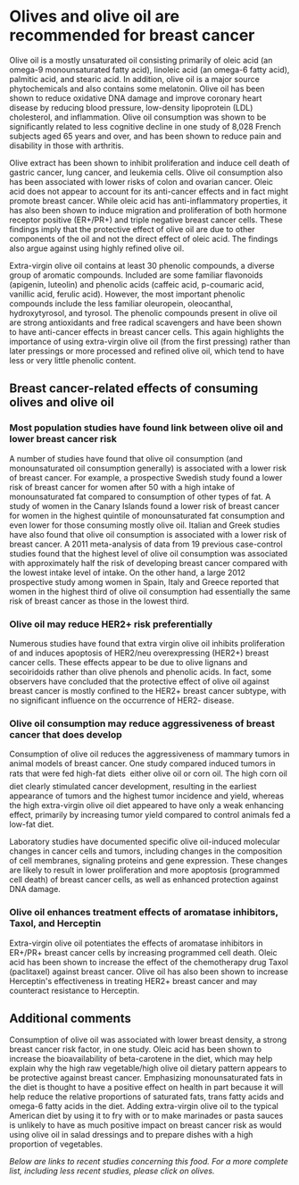 

#  Olives and olive oil are recommended for breast cancer 

Olive oil is a mostly unsaturated oil consisting primarily of oleic acid (an omega-9 monounsaturated fatty acid), linoleic acid (an omega-6 fatty acid), palmitic acid, and stearic acid. In addition, olive oil is a major source phytochemicals and also contains some melatonin. Olive oil has been shown to reduce oxidative DNA damage and improve coronary heart disease by reducing blood pressure, low-density lipoprotein (LDL) cholesterol, and inflammation. Olive oil consumption was shown to be significantly related to less cognitive decline in one study of 8,028 French subjects aged 65 years and over, and has been shown to reduce pain and disability in those with arthritis.

Olive extract has been shown to inhibit proliferation and induce cell death of gastric cancer, lung cancer, and leukemia cells. Olive oil consumption also has been associated with lower risks of colon and ovarian cancer. Oleic acid does not appear to account for its anti-cancer effects and in fact might promote breast cancer. While oleic acid has anti-inflammatory properties, it has also been shown to induce migration and proliferation of both hormone receptor positive (ER+/PR+) and triple negative breast cancer cells. These findings imply that the protective effect of olive oil are due to other components of the oil and not the direct effect of oleic acid. The findings also argue against using highly refined olive oil.

Extra-virgin olive oil contains at least 30 phenolic compounds, a diverse group of aromatic compounds. Included are some familiar flavonoids (apigenin, luteolin) and phenolic acids (caffeic acid, p-coumaric acid, vanillic acid, ferulic acid). However, the most important phenolic compounds include the less familiar oleuropein, oleocanthal, hydroxytyrosol, and tyrosol. The phenolic compounds present in olive oil are strong antioxidants and free radical scavengers and have been shown to have anti-cancer effects in breast cancer cells. This again highlights the importance of using extra-virgin olive oil (from the first pressing) rather than later pressings or more processed and refined olive oil, which tend to have less or very little phenolic content.

## Breast cancer-related effects of consuming olives and olive oil 

### Most population studies have found link between olive oil and lower breast cancer risk

A number of studies have found that olive oil consumption (and monounsaturated oil consumption generally) is associated with a lower risk of breast cancer. For example, a prospective Swedish study found a lower risk of breast cancer for women after 50 with a high intake of monounsaturated fat compared to consumption of other types of fat. A study of women in the Canary Islands found a lower risk of breast cancer for women in the highest quintile of monounsaturated fat consumption and even lower for those consuming mostly olive oil. Italian and Greek studies have also found that olive oil consumption is associated with a lower risk of breast cancer. A 2011 meta-analysis of data from 19 previous case-control studies found that the highest level of olive oil consumption was associated with approximately half the risk of developing breast cancer compared with the lowest intake level of intake. On the other hand, a large 2012 prospective study among women in Spain, Italy and Greece reported that women in the highest third of olive oil consumption had essentially the same risk of breast cancer as those in the lowest third.

### Olive oil may reduce HER2+ risk preferentially

Numerous studies have found that extra virgin olive oil inhibits proliferation of and induces apoptosis of HER2/neu overexpressing (HER2+) breast cancer cells. These effects appear to be due to olive lignans and secoiridoids rather than olive phenols and phenolic acids. In fact, some observers have concluded that the protective effect of olive oil against breast cancer is mostly confined to the HER2+ breast cancer subtype, with no significant influence on the occurrence of HER2- disease.

### Olive oil consumption may reduce aggressiveness of breast cancer that does develop

Consumption of olive oil reduces the aggressiveness of mammary tumors in animal models of breast cancer. One study compared induced tumors in rats that were fed high-fat diets  either olive oil or corn oil. The high corn oil diet clearly stimulated cancer development, resulting in the earliest appearance of tumors and the highest tumor incidence and yield, whereas the high extra-virgin olive oil diet appeared to have only a weak enhancing effect, primarily by increasing tumor yield compared to control animals fed a low-fat diet.

Laboratory studies have documented specific olive oil-induced molecular changes in cancer cells and tumors, including changes in the composition of cell membranes, signaling proteins and gene expression. These changes are likely to result in lower proliferation and more apoptosis (programmed cell death) of breast cancer cells, as well as enhanced protection against DNA damage.

### Olive oil enhances treatment effects of aromatase inhibitors, Taxol, and Herceptin

Extra-virgin olive oil potentiates the effects of aromatase inhibitors in ER+/PR+ breast cancer cells by increasing programmed cell death. Oleic acid has been shown to increase the effect of the chemotherapy drug Taxol (paclitaxel) against breast cancer. Olive oil has also been shown to increase Herceptin's effectiveness in treating HER2+ breast cancer and may counteract resistance to Herceptin.

## Additional comments

Consumption of olive oil was associated with lower breast density, a strong breast cancer risk factor, in one study. Oleic acid has been shown to increase the bioavailability of beta-carotene in the diet, which may help explain why the high raw vegetable/high olive oil dietary pattern appears to be protective against breast cancer. Emphasizing monounsaturated fats in the diet is thought to have a positive effect on health in part because it will help reduce the relative proportions of saturated fats, trans fatty acids and omega-6 fatty acids in the diet. Adding extra-virgin olive oil to the typical American diet by using it to fry with or to make marinades or pasta sauces is unlikely to have as much positive impact on breast cancer risk as would using olive oil in salad dressings and to prepare dishes with a high proportion of vegetables.

_Below are links to recent studies concerning this food. For a more complete list, including less recent studies, please click on olives._


  


